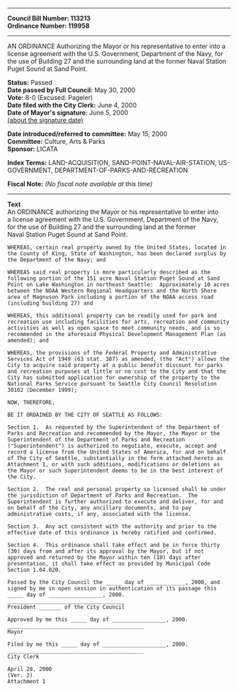 * * * * *  
  
**Council Bill Number: [](#h0)[](#h2)113213**   
**Ordinance Number: 119958**  
  
* * * * *  
  
AN ORDINANCE Authorizing the Mayor or his representative to enter into a license agreement with the U.S. Government, Department of the Navy, for the use of Building 27 and the surrounding land at the former Naval Station Puget Sound at Sand Point.  
  
**Status:** Passed   
**Date passed by Full Council:** May 30, 2000   
**Vote:** 8-0 (Excused: Pageler)   
**Date filed with the City Clerk:** June 4, 2000   
**Date of Mayor's signature:** June 5, 2000   
[(about the signature date)](/~public/approvaldate.htm)   
  
  
**Date introduced/referred to committee:** May 15, 2000   
**Committee:** Culture, Arts & Parks   
**Sponsor:** LICATA   
  
**Index Terms:** LAND-ACQUISITION, SAND-POINT-NAVAL-AIR-STATION, US-GOVERNMENT, DEPARTMENT-OF-PARKS-AND-RECREATION  
  
**Fiscal Note:** *(No fiscal note available at this time)*  
  
* * * * *  
  
**Text**  
    An ORDINANCE authorizing the Mayor or his representative to enter into  
    a license agreement with the U.S. Government, Department of the Navy,  
    for the use of Building 27 and the surrounding land at the former  
    Naval Station Puget Sound at Sand Point.  
  
    WHEREAS, certain real property owned by the United States, located in  
    the County of King, State of Washington, has been declared surplus by  
    the Department of the Navy; and  
  
    WHEREAS said real property is more particularly described as the  
    following portion of the 151 acre Naval Station Puget Sound at Sand  
    Point on Lake Washington in northeast Seattle:  Approximately 10 acres  
    between the NOAA Western Regional Headquarters and the North Shore  
    area of Magnuson Park including a portion of the NOAA access road  
    (including building 27) and  
  
    WHEREAS, this additional property can be readily used for park and  
    recreation use including facilities for arts, recreation and community  
    activities as well as open space to meet community needs, and is so  
    recommended in the aforesaid Physical Development Management Plan (as  
    amended); and  
  
    WHEREAS, the provisions of the Federal Property and Administrative  
    Services Act of 1949 (63 stat. 387) as amended, (the "Act") allows the  
    City to acquire said property at a public benefit discount for parks  
    and recreation purposes at little or no cost to the City and that the  
    City has submitted application for ownership of the property to the  
    National Parks Service pursuant to Seattle City Council Resolution  
    30102 (December 1999);  
  
    NOW, THEREFORE,  
  
    BE IT ORDAINED BY THE CITY OF SEATTLE AS FOLLOWS:  
  
    Section 1.  As requested by the Superintendent of the Department of  
    Parks and Recreation and recommended by the Mayor, the Mayor or the  
    Superintendent of the Department of Parks and Recreation  
    ("Superintendent") is authorized to negotiate, execute, accept and  
    record a license from the United States of America, for and on behalf  
    of The City of Seattle, substantially in the form attached hereto as  
    Attachment 1, or with such additions, modifications or deletions as  
    the Mayor or such Superintendent deems to be in the best interest of  
    the City.  
  
    Section 2.  The real and personal property so licensed shall be under  
    the jurisdiction of Department of Parks and Recreation.  The  
    Superintendent is further authorized to execute and deliver, for and  
    on behalf of the City, any ancillary documents, and to pay  
    administrative costs, if any, associated with the license.  
  
    Section 3.  Any act consistent with the authority and prior to the  
    effective date of this ordinance is hereby ratified and confirmed.  
  
    Section 4.  This ordinance shall take effect and be in force thirty  
    (30) days from and after its approval by the Mayor, but if not  
    approved and returned by the Mayor within ten (10) days after  
    presentation, it shall take effect as provided by Municipal Code  
    Section 1.04.020.  
  
    Passed by the City Council the _____ day of ____________, 2000, and  
    signed by me in open session in authentication of its passage this  
    _____ day of _________________, 2000.  
    _____________________________________  
    President _______ of the City Council  
  
    Approved by me this _____ day of _________________, 2000.  
    ___________________________________________  
    Mayor  
  
    Filed by me this _____ day of ____________________, 2000.  
    ___________________________________________  
    City Clerk  
  
    April 28, 2000  
    (Ver. 2)  
    Attachment 1  
